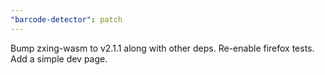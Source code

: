```yaml
---
"barcode-detector": patch
---
```


Bump zxing-wasm to v2.1.1 along with other deps. Re-enable firefox tests. Add a simple dev page.
